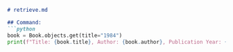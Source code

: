 ```md
# retrieve.md

## Command:
```python
book = Book.objects.get(title="1984")
print(f"Title: {book.title}, Author: {book.author}, Publication Year: {book.publication_year}")
